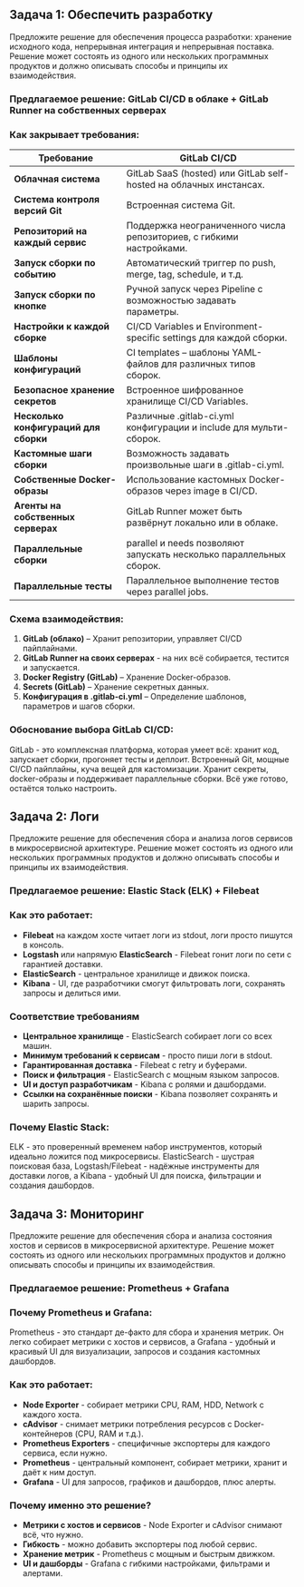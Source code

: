 ## Задача 1: Обеспечить разработку

Предложите решение для обеспечения процесса разработки: хранение исходного кода, непрерывная интеграция и непрерывная поставка. 
Решение может состоять из одного или нескольких программных продуктов и должно описывать способы и принципы их взаимодействия.

### **Предлагаемое решение: GitLab CI/CD в облаке + GitLab Runner на собственных серверах**

### **Как закрывает требования**:

| **Требование**                          | **GitLab CI/CD**                                                         |
|-----------------------------------------|--------------------------------------------------------------------------|
| **Облачная система**                    | GitLab SaaS (hosted) или GitLab self-hosted на облачных инстансах.       |
| **Система контроля версий Git**         | Встроенная система Git.                                                  |
| **Репозиторий на каждый сервис**        | Поддержка неограниченного числа репозиториев, с гибкими настройками.     |
| **Запуск сборки по событию**            | Автоматический триггер по push, merge, tag, schedule, и т.д.             |
| **Запуск сборки по кнопке**             | Ручной запуск через Pipeline с возможностью задавать параметры.          |
| **Настройки к каждой сборке**           | CI/CD Variables и Environment-specific settings для каждой сборки.       |
| **Шаблоны конфигураций**                | CI templates – шаблоны YAML-файлов для различных типов сборок.           |
| **Безопасное хранение секретов**        | Встроенное шифрованное хранилище CI/CD Variables.                        |
| **Несколько конфигураций для сборки**   | Различные .gitlab-ci.yml конфигурации и include для мульти-сборок.       |
| **Кастомные шаги сборки**               | Возможность задавать произвольные шаги в .gitlab-ci.yml.                 |
| **Собственные Docker-образы**           | Использование кастомных Docker-образов через image в CI/CD.              |
| **Агенты на собственных серверах**      | GitLab Runner может быть развёрнут локально или в облаке.                |
| **Параллельные сборки**                 | parallel и needs позволяют запускать несколько параллельных сборок.      |
| **Параллельные тесты**                  | Параллельное выполнение тестов через parallel jobs.                      |


### **Схема взаимодействия**:
1. **GitLab (облако)** – Хранит репозитории, управляет CI/CD пайплайнами.
2. **GitLab Runner на своих серверах** - на них всё собирается, тестится и запускается.
3. **Docker Registry (GitLab)** – Хранение Docker-образов.
4. **Secrets (GitLab)** – Хранение секретных данных.
5. **Конфигурация в .gitlab-ci.yml** – Определение шаблонов, параметров и шагов сборки.

### **Обоснование выбора GitLab CI/CD**:
GitLab - это комплексная платформа, которая умеет всё: хранит код, запускает сборки, прогоняет тесты и деплоит. Встроенный Git, мощные CI/CD пайплайны, куча вещей для кастомизации. Хранит секреты, docker-образы и поддерживает параллельные сборки. Всё уже готово, остаётся только настроить.


## Задача 2: Логи

Предложите решение для обеспечения сбора и анализа логов сервисов в микросервисной архитектуре.
Решение может состоять из одного или нескольких программных продуктов и должно описывать способы и принципы их взаимодействия.

### **Предлагаемое решение: Elastic Stack (ELK) + Filebeat**

### **Как это работает:**
- **Filebeat** на каждом хосте читает логи из stdout, логи просто пишутся в консоль.
- **Logstash** или напрямую **ElasticSearch** - Filebeat гонит логи по сети с гарантией доставки.
- **ElasticSearch** - центральное хранилище и движок поиска.
- **Kibana** - UI, где разработчики смогут фильтровать логи, сохранять запросы и делиться ими.

### **Соответствие требованиям**
- **Центральное хранилище** - ElasticSearch собирает логи со всех машин.
- **Минимум требований к сервисам** - просто пиши логи в stdout.
- **Гарантированная доставка** - Filebeat с retry и буферами.
- **Поиск и фильтрация** - ElasticSearch с мощным языком запросов.
- **UI и доступ разработчикам** - Kibana с ролями и дашбордами.
- **Ссылки на сохранённые поиски** - Kibana позволяет сохранять и шарить запросы.

### **Почему Elastic Stack:**
ELK - это проверенный временем набор инструментов, который идеально ложится под микросервисы. ElasticSearch - шустрая поисковая база, Logstash/Filebeat - надёжные инструменты для доставки логов, а Kibana - удобный UI для поиска, фильтрации и создания дашбордов.

## Задача 3: Мониторинг

Предложите решение для обеспечения сбора и анализа состояния хостов и сервисов в микросервисной архитектуре.
Решение может состоять из одного или нескольких программных продуктов и должно описывать способы и принципы их взаимодействия.

### **Предлагаемое решение: Prometheus + Grafana**

### **Почему Prometheus и Grafana:**
Prometheus - это стандарт де-факто для сбора и хранения метрик. Он легко собирает метрики с хостов и сервисов, а Grafana - удобный и красивый UI для визуализации, запросов и создания кастомных дашбордов.

### **Как это работает:**
- **Node Exporter** - собирает метрики CPU, RAM, HDD, Network с каждого хоста.
- **cAdvisor** - снимает метрики потребления ресурсов с Docker-контейнеров (CPU, RAM и т.д.).
- **Prometheus Exporters** - специфичные экспортеры для каждого сервиса, если нужно.
- **Prometheus** - центральный компонент, собирает метрики, хранит и даёт к ним доступ.
- **Grafana** - UI для запросов, графиков и дашбордов, плюс алерты.

### **Почему именно это решение?**
- **Метрики с хостов и сервисов** - Node Exporter и cAdvisor снимают всё, что нужно.
- **Гибкость** - можно добавить экспортеры под любой сервис.
- **Хранение метрик** - Prometheus с мощным и быстрым движком.
- **UI и дашборды** - Grafana с гибкими настройками, фильтрами и алертами.
